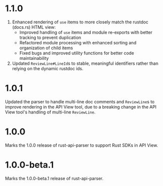 # 1.1.0 

1. Enhanced rendering of `use` items to more closely match the rustdoc (docs.rs) HTML view:
    - Improved handling of `use` items and module re-exports with better tracking to prevent duplication
    - Refactored module processing with enhanced sorting and organization of child items
    - Fixed bugs and improved utility functions for better code maintainability
2. Updated `ReviewLine#LineId`s to stable, meaningful identifiers rather than relying on the dynamic rustdoc ids.

# 1.0.1

Updated the parser to handle multi-line doc comments and `ReviewLine`s to improve rendering in the API View tool, due to a breaking change in the API View tool's handling of multi-line `ReviewLine`.

# 1.0.0

Marks the 1.0.0 release of rust-api-parser to support Rust SDKs in API View.

# 1.0.0-beta.1

Marks the 1.0.0-beta.1 release of rust-api-parser.